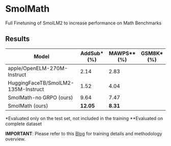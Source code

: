 # SmolMath
Full Finetuning of SmolLM2 to increase performance on Math Benchmarks

## Results
| Model                 | AddSub* (%) | MAWPS** (%) | GSM8K* (%) |
|----------------------|------------|-----------|-----------|
| apple/OpenELM-270M-Instruct | 2.14       | 2.83      |           |
| HuggingFaceTB/SmolLM2-135M-Instruct      | 1.52       | 4.04      |           |
| SmolMath-no GRPO (ours)     | 9.64       | 7.47      |           |
| SmolMath (ours)             | **12.05**  | **8.31**  |           |

*Evaluated only on the test set, not included in the training
**Evaluated on complete dataset

**IMPORTANT**: Please refer to this [Blog](https://hackmd.io/@ashu-00/SmolMath) for training details and methodology overview.
